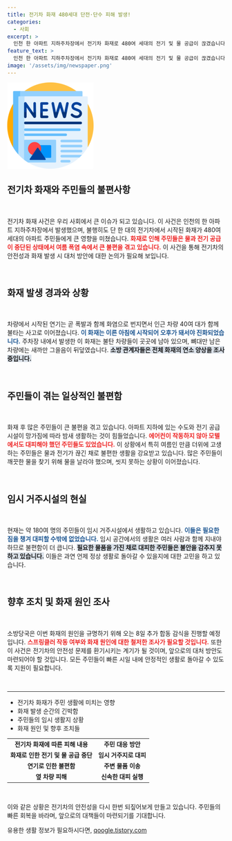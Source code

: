 ```yaml
---
title: 전기차 화재 480세대 단전·단수 피해 발생!
categories:
  - 사회
excerpt: >
  인천 한 아파트 지하주차장에서 전기차 화재로 480여 세대의 전기 및 물 공급이 끊겼습니다. 폭염 속 주민들은 에어컨 없이 고통받으며 피난을 선택, 상황이 심각해지고 있습니다.
feature_text: >
  인천 한 아파트 지하주차장에서 전기차 화재로 480여 세대의 전기 및 물 공급이 끊겼습니다. 폭염 속 주민들은 에어컨 없이 고통받으며 피난을 선택, 상황이 심각해지고 있습니다.
image: '/assets/img/newspaper.png'
---
```


<p><img src="/assets/img/newspaper.png" alt="kimp 속보" /></p>

<h2 data-ke-size="size26">전기차 화재와 주민들의 불편사항</h2>

<p data-ke-size="size16">&nbsp;</p>

<p>전기차 화재 사건은 우리 사회에서 큰 이슈가 되고 있습니다. 이 사건은 인천의 한 아파트 지하주차장에서 발생했으며, 불행히도 단 한 대의 전기차에서 시작된 화재가 480여 세대의 아파트 주민들에게 큰 영향을 미쳤습니다. <b><span style="color: #ee2323;">화재로 인해 주민들은 물과 전기 공급이 중단된 상태에서 여름 폭염 속에서 큰 불편을 겪고 있습니다.</span></b> 이 사건을 통해 전기차의 안전성과 화재 발생 시 대처 방안에 대한 논의가 필요해 보입니다.</p>

<p data-ke-size="size16">&nbsp;</p>

<h2 data-ke-size="size26">화재 발생 경과와 상황</h2>

<p data-ke-size="size16">&nbsp;</p>

<p>차량에서 시작된 연기는 곧 폭발과 함께 화염으로 번지면서 인근 차량 40여 대가 함께 불타는 사고로 이어졌습니다. <b><span style="color: #1a5490;">이 화재는 이른 아침에 시작되어 오후가 돼서야 진화되었습니다.</span></b> 주차장 내에서 발생한 이 화재는 불탄 차량들이 곳곳에 남아 있으며, 뼈대만 남은 차량에는 새까만 그을음이 뒤덮였습니다. <b><span style="background-color: #21538527;">소방 관계자들은 전체 화재의 연소 양상을 조사 중입니다.</span></b></p>

<p data-ke-size="size16">&nbsp;</p>

<h2 data-ke-size="size26">주민들이 겪는 일상적인 불편함</h2>

<p data-ke-size="size16">&nbsp;</p>

<p>화재 후 많은 주민들이 큰 불편을 겪고 있습니다. 아파트 지하에 있는 수도와 전기 공급 시설이 망가짐에 따라 밤새 생활하는 것이 힘들었습니다. <b><span style="color: #ee2323;">에어컨이 작동하지 않아 모텔에서도 대피해야 했던 주민들도 있었습니다.</span></b> 이 상황에서 특히 여름인 만큼 더위에 고생하는 주민들은 물과 전기가 끊긴 채로 불편한 생활을 강요받고 있습니다. 많은 주민들이 깨끗한 물을 찾기 위해 물을 날라야 했으며, 씻지 못하는 상황이 이어졌습니다.</p>

<p data-ke-size="size16">&nbsp;</p>

<h2 data-ke-size="size26">임시 거주시설의 현실</h2>

<p data-ke-size="size16">&nbsp;</p>

<p>현재는 약 180여 명의 주민들이 임시 거주시설에서 생활하고 있습니다. <b><span style="color: #1a5490;">이들은 필요한 짐을 챙겨 대피할 수밖에 없었습니다.</span></b> 임시 공간에서의 생활은 여러 사람과 함께 지내야 하므로 불편함이 더 큽니다. <b><span style="background-color: #21538527;">필요한 물품을 가진 채로 대피한 주민들은 불안을 감추지 못하고 있습니다.</span></b> 이들은 과연 언제 정상 생활로 돌아갈 수 있을지에 대한 고민을 하고 있습니다.</p>

<p data-ke-size="size16">&nbsp;</p>

<h2 data-ke-size="size26">향후 조치 및 화재 원인 조사</h2>

<p data-ke-size="size16">&nbsp;</p>

<p>소방당국은 이번 화재의 원인을 규명하기 위해 오는 8일 추가 합동 감식을 진행할 예정입니다. <b><span style="color: #ee2323;">스프링클러 작동 여부와 화재 원인에 대한 철저한 조사가 필요할 것입니다.</span></b> 또한 이 사건은 전기차의 안전성 문제를 환기시키는 계기가 될 것이며, 앞으로의 대처 방안도 마련되어야 할 것입니다. 모든 주민들이 빠른 시일 내에 안정적인 생활로 돌아갈 수 있도록 지원이 필요합니다.</p>

<p data-ke-size="size16">&nbsp;</p> 

<hr>

<ul>
  <li>전기차 화재가 주민 생활에 미치는 영향</li>
  <li>화재 발생 순간의 긴박함</li>
  <li>주민들의 임시 생활지 상황</li>
  <li>화재 원인 및 향후 조치들</li>
</ul>

<table style="width: 100%;">
  <tr>
    <td style="text-align: center; height: 17px;"><b>전기차 화재에 따른 피해 내용</b></td>
    <td style="text-align: center; height: 17px;"><b>주민 대응 방안</b></td>
  </tr>
  <tr>
    <td style="text-align: center; height: 17px;"><b>화재로 인한 전기 및 물 공급 중단</b></td>
    <td style="text-align: center; height: 17px;"><b>임시 거주지로 대피</b></td>
  </tr>
  <tr>
    <td style="text-align: center; height: 17px;"><b>연기로 인한 불편함</b></td>
    <td style="text-align: center; height: 17px;"><b>주변 물품 이송</b></td>
  </tr>
  <tr>
    <td style="text-align: center; height: 17px;"><b>옆 차량 피해</b></td>
    <td style="text-align: center; height: 17px;"><b>신속한 대피 실행</b></td>
  </tr>
</table>

<p data-ke-size="size16">&nbsp;</p> 

<p>이와 같은 상황은 전기차의 안전성을 다시 한번 되짚어보게 만들고 있습니다. 주민들의 빠른 회복을 바라며, 앞으로의 대책들이 마련되기를 기대합니다.</p>
유용한 생활 정보가 필요하시다면, <a href="https://qoogle.tistory.com" rel="dofollow">qoogle.tistory.com</a>


